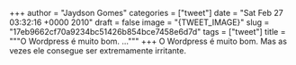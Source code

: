 
+++
author = "Jaydson Gomes"
categories = ["tweet"]
date = "Sat Feb 27 03:32:16 +0000 2010"
draft = false
image = "{TWEET_IMAGE}"
slug = "17eb9662cf70a9234bc51426b854bce7458e6d7d"
tags = ["tweet"]
title = """O Wordpress é muito bom. ..."""
+++
O Wordpress é muito bom. Mas as vezes ele consegue ser extremamente irritante.
